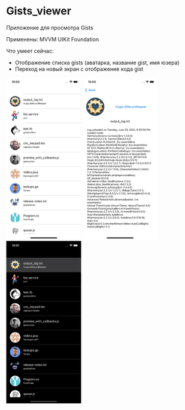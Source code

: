 # Gists_viewer
Приложение для просмотра Gists

Применены:
MVVM
UIKit
Foundation

Что умеет сейчас:
- Отображение списка gists (аватарка, название gist, имя юзера)
- Переход на новый экран с отображение кода gist

<img src="https://raw.githubusercontent.com/nelermont/Gists_viewer/main/Gists/Assets.xcassets/1.imageset/1.png" width="200" />
<img src="https://raw.githubusercontent.com/nelermont/Gists_viewer/main/Gists/Assets.xcassets/2.imageset/2.png" width="200" />
<img src="https://raw.githubusercontent.com/nelermont/Gists_viewer/main/Gists/Assets.xcassets/3.imageset/3.png" width="200" />

